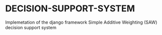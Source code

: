 # DECISION-SUPPORT-SYSTEM
Implemetation of the django framework Simple Additive Weighting (SAW) decision support system
